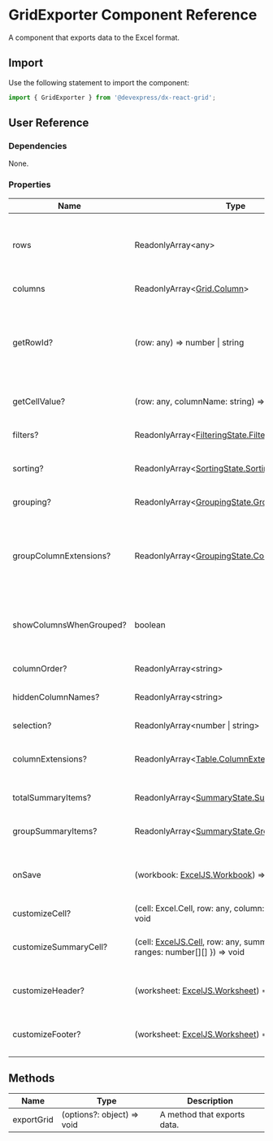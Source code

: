 # GridExporter Component Reference

A component that exports data to the Excel format.

## Import

Use the following statement to import the component:

```js
import { GridExporter } from '@devexpress/dx-react-grid';
```

## User Reference

### Dependencies

None.

### Properties

Name | Type | Default | Description
-----|------|---------|------------
rows | ReadonlyArray&lt;any&gt; | | Data for grid rows. Refer to [Data Accessors](../guides/data-accessors.md) for details.
columns | ReadonlyArray&lt;[Grid.Column](grid.md#column)&gt; | | Grid columns.
getRowId? | (row: any) => number &#124; string | | A function that gets a unique row identifier. Use it if the identifier is not the row index.
getCellValue? | (row: any, columnName: string) => any | | A function that gets a cell value.
filters? | ReadonlyArray&lt;[FilteringState.Filter](filtering-state.md#filter)&gt; | | Specifies filtering settings.
sorting? | ReadonlyArray&lt;[SortingState.Sorting](sorting-state.md#sorting)&gt; | | Specifies sorting settings.
grouping? | ReadonlyArray&lt;[GroupingState.Grouping](grouping-state.md#grouping)&gt; | | Specifies columns to group by.
groupColumnExtensions? | ReadonlyArray&lt;[GroupingState.ColumnExtension](grouping-state.md#groupingstatecolumnextension)&gt; | | Specifies additional properties for the columns used in grouping.
showColumnsWhenGrouped? | boolean | false | Specifies whether to display the column used in grouping.
columnOrder? | ReadonlyArray&lt;string&gt; | | The column order.
hiddenColumnNames? | ReadonlyArray&lt;string&gt; | | The names of hidden columns.
selection? | ReadonlyArray&lt;number &#124; string&gt; | | Selected row IDs.
columnExtensions? | ReadonlyArray&lt;[Table.ColumnExtension](table.md#tablecolumnextension)&gt; | | Specifies additional column properties.
totalSummaryItems? | ReadonlyArray&lt;[SummaryState.SummaryItem](summary-state.md#summaryitem)&gt; | | Total summary items.
groupSummaryItems? | ReadonlyArray&lt;[SummaryState.GroupSummaryItem](summary-state.md#groupsummaryitem)&gt; | | Group summary items.
onSave | (workbook: [ExcelJS.Workbook](https://github.com/exceljs/exceljs#set-workbook-properties)) => void | | A function that should save the Excel document.
customizeCell? | (cell: Excel.Cell, row: any, column: [Grid.Column](grid.md#column)) => void | | Customizes Excel cells.
customizeSummaryCell? | (cell: [ExcelJS.Cell](https://github.com/exceljs/exceljs#handling-individual-cells), row: any, summary: { type: string, ranges: number[][] }) => void | | Customizes Excel cells that display summaries.
customizeHeader? | (worksheet: [ExcelJS.Worksheet](https://github.com/exceljs/exceljs#worksheet-properties)) => void | | Customizes the document's header.
customizeFooter? | (worksheet: [ExcelJS.Worksheet](https://github.com/exceljs/exceljs#worksheet-properties)) => void | | Customizes the document's footer.

## Methods

Name | Type | Description
-----|------|------------
exportGrid | (options?: object) => void | A method that exports data.
